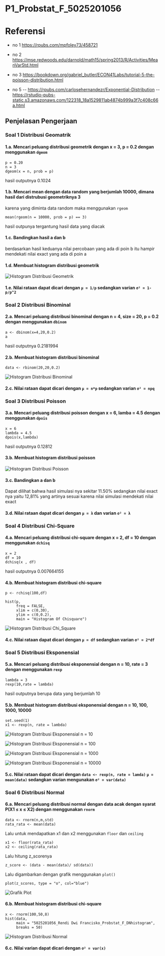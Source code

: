 # P1_Probstat_F_5025201056
# Referensi
- no 1
https://rpubs.com/mpfoley73/458721

- no 2
https://mse.redwoods.edu/darnold/math15/spring2013/R/Activities/MeanVarStd.html

- no 3
https://bookdown.org/gabriel_butler/ECON41Labs/tutorial-5-the-poisson-distribution.html

- no 5
-- https://rpubs.com/carlosehernandezr/Exponential-Distribution
-- https://rstudio-pubs-static.s3.amazonaws.com/122318_18a1529811ab4874b999a3f7c408c66a.html

## Penjelasan Pengerjaan

### Soal 1 Distribusi Geomatrik

#### 1.a. Mencari peluang distribusi geometrik dengan x = 3, p = 0.2 dengan menggunakan `dgeom`
```
p = 0.20
n = 3
dgeom(x = n, prob = p)
```
hasil outputnya 0.1024

#### 1.b. Mencari mean dengan data random yang berjumlah 10000, dimana hasil dari distrubusi geometriknya 3
karena yang diminta data random maka menggunakan `rgeom`
```
mean(rgeom(n = 10000, prob = p) == 3)
```
hasil outpunya tergantung hasil data yang diacak

#### 1.c. Bandingkan hasil a dan b
berdasarkan hasil keduanya nilai percobaan yang ada di poin b itu hampir mendekati nilai exact yang ada di poin a

#### 1.d. Membuat histogram distribusi geometrik

![Histogram Distribusi Geometrik](https://user-images.githubusercontent.com/90760961/162613069-1446064f-3146-455c-9590-225f4aee3172.png)


#### 1.e. Nilai rataan dapat dicari dengan `μ = 1/p` sedangkan varian `σ² = 1-p/p^2` 


### Soal 2 Distribusi Binominal

#### 2.a. Mencari peluang distribusi binominal dengan n = 4, size = 20, p = 0.2 dengan menggunakan `dbinom`
```
a <- dbinom(x=4,20,0.2)
a
```
hasil outputnya 0.2181994

#### 2.b. Membuat histogram distribusi binominal
```data <- rbinom(20,20,0.2)```

![Histogram Distribusi Binominal](https://user-images.githubusercontent.com/90760961/162613123-402a6a0b-7eff-4e5b-aafe-02095157ebf4.png)

#### 2.c. Nilai rataan dapat dicari dengan `μ = n*p` sedangkan varian `σ² = npq` 


### Soal 3 Distribusi Poisson

#### 3.a. Mencari peluang distribusi poisson dengan x = 6, lamba = 4.5 dengan menggunakan `dpois`
```
x = 6
lambda = 4.5
dpois(x,lambda)
```
hasil outputnya 0.12812

#### 3.b. Membuat histogram distribusi poisson

![Histogram Distribusi Poisson](https://user-images.githubusercontent.com/90760961/162613162-c38b3f7f-ed84-42bd-8696-c8abf233749b.png)



#### 3.c. Bandingkan a dan b
Dapat dilihat bahwa hasil simulasi nya sekitar 11.50% sedangkan nilai exact nya yaitu 12,81% yang artinya sesuai karena nilai simulasi mendekati nilai exact

#### 3.d. Nilai rataan dapat dicari dengan `μ = λ` dan varian `σ² = λ` 


### Soal 4 Distribusi Chi-Square

#### 4.a. Mencari peluang distribusi chi-square dengan x = 2, df = 10 dengan menggunakan `dchisq`
```
x = 2
df = 10
dchisq(x , df)
```
hasil outputnya 0.007664155

#### 4.b. Membuat histogram distribusi chi-square
```
p <- rchisq(100,df)

hist(p,
     freq = FALSE,
     xlim = c(0,30),
     ylim = c(0,0.2),
     main = "Histogram Of Chisquare")
```

![Histogram Distribusi Chi_Square](https://user-images.githubusercontent.com/90760961/162613193-df95a022-0767-450b-9f66-109bed210c91.png)

#### 4.c. Nilai rataan dapat dicari dengan `μ = df` sedangkan varian `σ² = 2*df`


### Soal 5 Distribusi Eksponensial

#### 5.a. Mencari peluang distribusi eksponensial dengan n = 10, rate = 3 dengan menggunakan `rexp`
```
lambda = 3
rexp(10,rate = lambda)
```
hasil outputnya berupa data yang berjumlah 10 

#### 5.b. Membuat histogram distribusi eksponensial dengan n = 10, 100, 1000, 10000
```
set.seed(1)
x1 <- rexp(n, rate = lambda)
```
![Histogram Distribusi Eksponensial n = 10](https://user-images.githubusercontent.com/90760961/162613214-4afcc64f-6353-42ae-829f-3574058d48d0.png)

![Histogram Distribusi Eksponensial n = 100](https://user-images.githubusercontent.com/90760961/162613231-9137edd4-dc3f-4fe0-8794-2f4239bbf25f.png)

![Histogram Distribusi Eksponensial n = 1000](https://user-images.githubusercontent.com/90760961/162613247-272cd4a4-4190-4846-8aec-849bf2e50063.png)

![Histogram Distribusi Eksponensial n = 10000](https://user-images.githubusercontent.com/90760961/162613260-47aacabf-9d53-45dc-b496-f4f47255e8e3.png)

#### 5.c. Nilai rataan dapat dicari dengan `data <- rexp(n, rate = lamda)` `μ = mean(data)` sedangkan varian mengunakan `σ² = var(data)`


### Soal 6 Distribusi Normal

#### 6.a. Mencari peluang distribusi normal dengan data acak dengan syarat P(X1 ≤ x ≤ X2) dengan menggunakan `rnorm`
```
data <- rnorm(n,m,std)
rata_rata <- mean(data)
```
Lalu untuk mendapatkan x1 dan x2 menggunakan `floor` dan `ceiling`
```
x1 <- floor(rata_rata)
x2 <- ceiling(rata_rata)
```
Lalu hitung z_scorenya 
```
z_score <- (data - mean(data)/ sd(data))
```
Lalu digambarkan dengan grafik menggunakan `plot()`
```
plot(z_scores, type = "o", col="blue")
```
![Grafik Plot](https://user-images.githubusercontent.com/90760961/162613898-6ced1286-b265-4ba3-9cb6-c03613bdc5c1.png)

#### 6.b. Membuat histogram distribusi chi-square
```
x <- rnorm(100,50,8)
hist(data, 
     main = "5025201056_Rendi Dwi Francisko_Probstat_F_DNhistogram",
     breaks = 50)
 ```

![Histogram Distribusi Normal](https://user-images.githubusercontent.com/90760961/162613924-45947cbe-20ca-44e6-8113-c85bcfe71dbb.png)

#### 6.c. Nilai varian dapat dicari dengan `σ² = var(x)`
